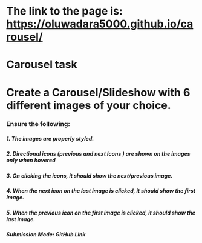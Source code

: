 # The link to the page is:  https://oluwadara5000.github.io/carousel/

# Carousel task

# Create a Carousel/Slideshow with 6 different images of  your choice. 
### Ensure the following:
##### 1. The images are properly styled.
##### 2. Directional icons (previous and next Icons ) are shown on the images only when hovered
##### 3. On clicking the icons, it should show the next/previous image. 
##### 4. When the next icon on the last image is clicked, it should show the first image.
##### 5. When the previous icon on the first image is clicked, it should show the last image. 
##### Submission Mode: GitHub Link
